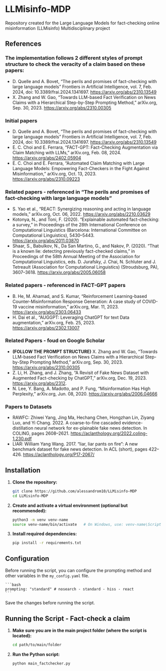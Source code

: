 # LLMisinfo-MDP
Repository created for the Large Language Models for fact-checking online misinformation (LLMisinfo) Multidisciplinary project

## References
### The implementation follows 2 different styles of prompt structure to check the veracity of a claim based on these papers:
- D. Quelle and A. Bovet, “The perils and promises of fact-checking with large language models” Frontiers in Artificial Intelligence, vol. 7, Feb. 2024, doi: 10.3389/frai.2024.1341697. https://arxiv.org/abs/2310.13549
- X. Zhang and W. Gao, “Towards LLM-based Fact Verification on News Claims with a Hierarchical Step-by-Step Prompting Method,” arXiv.org, Sep. 30, 2023. https://arxiv.org/abs/2310.00305

### Initial papers
- D. Quelle and A. Bovet, “The perils and promises of fact-checking with large language models” Frontiers in Artificial Intelligence, vol. 7, Feb. 2024, doi: 10.3389/frai.2024.1341697. https://arxiv.org/abs/2310.13549
- E. C. Choi and E. Ferrara, “FACT-GPT: Fact-Checking Augmentation via Claim Matching with LLMs,” arXiv.org, Feb. 08, 2024. https://arxiv.org/abs/2402.05904
- E. C. Choi and E. Ferrara, “Automated Claim Matching with Large Language Models: Empowering Fact-Checkers in the Fight Against Misinformation,” arXiv.org, Oct. 13, 2023. https://arxiv.org/abs/2310.09223

### Related papers - referenced in “The perils and promises of fact-checking with large language models”
- S. Yao et al., “REACT: Synergizing reasoning and acting in language models,” arXiv.org, Oct. 06, 2022. https://arxiv.org/abs/2210.03629
- Kotonya, N., and Toni, F. (2020). “Explainable automated fact-checking: a survey,” in Proceedings of the 28th International Conference on Computational Linguistics (Barcelona: International Committee on Computational Linguistics), 5430–5443. https://arxiv.org/abs/2011.03870
- Shaar, S., Babulkov, N., Da San Martino, G., and Nakov, P. (2020). “That is a known lie: detecting previously fact-checked claims,” in Proceedings of the 58th Annual Meeting of the Association for Computational Linguistics, eds. D. Jurafsky, J. Chai, N. Schluter and J. Tetreault (Association for Computational Linguistics) (Stroudsburg, PA), 3607–3618. https://arxiv.org/abs/2005.06058
  
### Related papers - referenced in FACT-GPT papers
- B. He, M. Ahamad, and S. Kumar, “Reinforcement Learning-based Counter-Misinformation Response Generation: A case study of COVID-19 vaccine misinformation,” arXiv.org, Mar. 11, 2023. https://arxiv.org/abs/2303.06433
- H. Dai et al., “AUGGPT: Leveraging ChatGPT for text Data augmentation,” arXiv.org, Feb. 25, 2023. https://arxiv.org/abs/2302.13007

### Related Papers - foud on Google Scholar
- **(FOLLOW THE PROMPT STRUCTURE)** X. Zhang and W. Gao, “Towards LLM-based Fact Verification on News Claims with a Hierarchical Step-by-Step Prompting Method,” arXiv.org, Sep. 30, 2023. https://arxiv.org/abs/2310.00305
- Z. Li, H. Zhang, and J. Zhang, “A Revisit of Fake News Dataset with Augmented Fact-checking by ChatGPT,” arXiv.org, Dec. 19, 2023. https://arxiv.org/abs/2312.
- N. Lee, Y. Bang, A. Madotto, and P. Fung, “Misinformation Has High Perplexity,” arXiv.org, Jun. 08, 2020. https://arxiv.org/abs/2006.04666

### Papers to Datasets
- RAWFC: Zhiwei Yang, Jing Ma, Hechang Chen, Hongzhan Lin, Ziyang Luo, and Yi Chang. 2022. A coarse-to-fine cascaded evidence-distillation neural network for ex-plainable fake news detection. In COLING, pages 2608–2621. https://aclanthology.org/2022.coling-1.230.pdf
- LIAR: William Yang Wang. 2017. “liar, liar pants on fire”: A new benchmark dataset for fake news detection. In ACL (short), pages 422–426. https://aclanthology.org/P17-2067/

## Installation

1. **Clone the repository:**

    ```bash
    git clone https://github.com/alessandrom10/LLMisinfo-MDP
    cd LLMisinfo-MDP
    ```

2. **Create and activate a virtual environment (optional but recommended):**

    ```bash
    python3 -m venv venv-name
    source venv-name/bin/activate   # On Windows, use: venv-name\Scripts\activate
    ```

3. **Install required dependencies:**

    ```bash
    pip install -r requirements.txt
    ```

## Configuration

Before running the script, you can configure the prompting method and other variables in the `my_config.yaml` file.

    ```bash
    prompting: "standard" # nosearch - standard - hiss - react
    ```

Save the changes before running the script.

## Running the Script - Fact-check a claim

1. **Make sure you are in the main project folder (where the script is located):**

    ```bash
    cd path/to/main/folder
    ```

2. **Run the Python script:**

    ```bash
    python main_factchecker.py
    ```